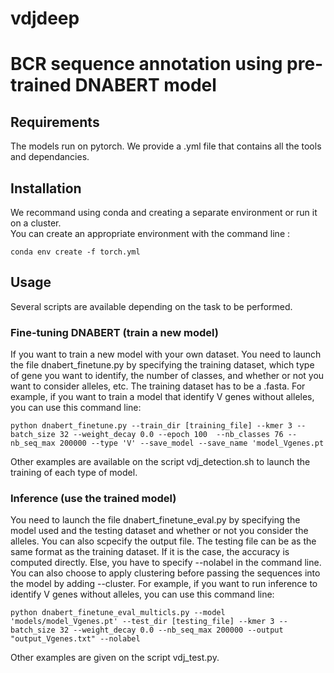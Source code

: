 # vdjdeep

# BCR sequence annotation using pre-trained DNABERT model

## Requirements
The models run on pytorch. We provide a .yml file that contains all the tools and dependancies.

## Installation
We recommand using conda and creating a separate environment or run it on a cluster.  
You can create an appropriate environment with the command line :
```
conda env create -f torch.yml
```

## Usage
Several scripts are available depending on the task to be performed.

### Fine-tuning DNABERT (train a new model)
If you want to train a new model with your own dataset. 
You need to launch the file dnabert_finetune.py by specifying the training dataset, which type of gene you want to identify, the number of classes, and whether or not you want to consider alleles, etc. The training dataset has to be a .fasta. 
For example, if you want to train a model that identify V genes without alleles, you can use this command line:
```
python dnabert_finetune.py --train_dir [training_file] --kmer 3 --batch_size 32 --weight_decay 0.0 --epoch 100  --nb_classes 76 --nb_seq_max 200000 --type 'V' --save_model --save_name 'model_Vgenes.pt
```
Other examples are available on the script vdj_detection.sh to launch the training of each type of model.

### Inference (use the trained model)
You need to launch the file dnabert_finetune_eval.py by specifying the model used and the testing dataset and whether or not you consider the alleles. You can also scpecify the output file.
The testing file can be as the same format as the training dataset. If it is the case, the accuracy is computed directly. Else, you have to specify --nolabel in the command line.
You can also choose to apply clustering before passing the sequences into the model by adding --cluster.
For example, if you want to run inference to identify V genes without alleles, you can use this command line:
```
python dnabert_finetune_eval_multicls.py --model 'models/model_Vgenes.pt' --test_dir [testing_file] --kmer 3 --batch_size 32 --weight_decay 0.0 --nb_seq_max 200000 --output "output_Vgenes.txt" --nolabel 
```
Other examples are given on the script vdj_test.py.
